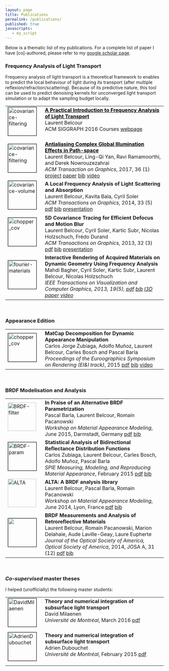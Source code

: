 ```yaml
---
layout: page
title: Publications
permalink: /publications/
published: true
javascripts:
   - my_script
---
```


Below is a thematic list of my publications. For a complete list of paper I
have [co]-authored, please refer to my [google scholar
page](https://scholar.google.fr/citations?hl=fr&user=W0RoUdYAAAAJ&view_op=list_works&sortby=pubdate).


### Frequency Analysis of Light Transport

Frequency analysis of light transport is a theoretical framework to enables to
predict the local behaviour of light during its transport (after multiple
reflexion/refraction/scattering). Because of its predictive nature, this tool
can be used to predict denoising kernels for unconverged light transport
simulation or to adapt the sampling budget locally.

<table>
<tr>
  <td><a href="{{ site.url | append: site.baseurl }}/siggraph-2016-course.html"><img src="{{ site.url | append: site.baseurl }}/data/images/dragon-01.png" alt="covariance-filtering" alt="snail_cov" width="90" height="90" style="margin-bottom:10px;margin-right:10px;border:0.7px solid black;"/></a></td>
  <td style="vertical-align:top;"><b><a style="color:black;" href="{{ site.url | append: site.baseurl }}/research/2015/12/09/covariance-filtering.html">A Practical Introduction to Frequency Analysis of Light Transport</a></b> <br />
      Laurent Belcour<br />
      ACM SIGGRAPH 2016 Courses
      <a href="{{ site.url | append: site.baseurl }}/siggraph-2016-course.html">webpage</a>
  </td>
</tr>
<tr>
  <td><a href="{{ site.url | append: site.baseurl }}/research/2015/12/09/covariance-filtering.html"><img src="{{ site.url | append: site.baseurl }}/data/images/thumbnail_CovFiltering.png" alt="covariance-filtering" alt="snail_cov" width="90" height="90" style="margin-bottom:10px;margin-right:10px;border:0.7px solid black;"/></a></td>
  <td style="vertical-align:top;"><b><a style="color:black;" href="{{ site.url | append: site.baseurl }}/research/2015/12/09/covariance-filtering.html">Antialiasing Complex Global Illumination Effects in Path-space</a></b> <br />
      Laurent Belcour, Ling-Qi Yan, Ravi Ramamoorthi, and Derek Nowrouzezahrai <br />
      <em>ACM Transaction on Graphics</em>, 2017, 36 (1)
      <a href="{{ site.url | append: site.baseurl }}/research/2015/12/09/covariance-filtering.html">project</a> <a href="https://hal.inria.fr/hal-01200710/document">paper</a> <a href="https://hal.inria.fr/hal-01200710/bibtex">bib</a> <a href="https://www.youtube.com/watch?v=lgldxBcuIj0">video</a>
  </td>
</tr>
<tr>
  <td><img src="{{ site.url | append: site.baseurl }}/data/images/thumbnail_CovVolume.png" alt="covariance-volume" width="90" height="90" style="margin-bottom:10px;margin-right:10px;border:0.7px solid black;"/></td>
  <td style="vertical-align:top;"><b>A Local Frequency Analysis of Light Scattering and Absorption</b> <br />
      Laurent Belcour, Kavita Bala, Cyril Soler <br />
      <em>ACM Transactions on Graphics</em>, 2014, 33 (5)
      <a href="https://hal.archives-ouvertes.fr/hal-00957242/document">pdf</a> <a href="https://hal.archives-ouvertes.fr/hal-00957242/bibtex">bib</a> <a href="https://hal.archives-ouvertes.fr/hal-00957242/file/CovVolumes.pdf">presentation</a>
  </td>
</tr>
<tr>
  <td><img src="{{ site.url | append: site.baseurl }}/data/images/thumbnail_CovTracing.png" alt="chopper_cov" width="90" height="90" style="margin-bottom:10px;margin-right:10px;border:0.7px solid black;" /></td>
  <td style="vertical-align:top;"><b>5D Covariance Tracing for Efficient Defocus and Motion Blur</b> <br />
      Laurent Belcour, Cyril Soler, Kartic Subr, Nicolas Holzschuch, Frédo Durand <br />
      <em>ACM Transactions on Graphics</em>, 2013, 32 (3)
      <a href="https://hal.archives-ouvertes.fr/hal-00814164/document">pdf</a> <a href="https://hal.archives-ouvertes.fr/hal-00814164v1/bibtex">bib</a> <a href="https://hal.inria.fr/hal-00814164/file/Sig13CovTr.pdf">presentation</a>
  </td>
</tr>
<tr>
  <td><img src="{{ site.url | append: site.baseurl }}/data/images/thumbnail_BwdBuffer.png" alt="fourier-materials" width="90" height="90" style="margin-bottom:10px;margin-right:10px;border:0.7px solid black;"/></td>
  <td style="vertical-align:top;"><b>Interactive Rendering of Acquired Materials on Dynamic Geometry Using Frequency Analysis</b> <br />
      Mahdi Bagher, Cyril Soler, Kartic Subr, Laurent Belcour, Nicolas Holzschuch<br />
      <em>IEEE Transactions on Visualization and Computer Graphics</em><em>, 2013, 19(5),
      <a href="https://hal.archives-ouvertes.fr/hal-00814104v1/document">pdf</a> <a href="https://hal.archives-ouvertes.fr/hal-00814104v1/bibtex">bib</a> <a href="https://hal.archives-ouvertes.fr/hal-00652066v4">I3D paper</a> <a href="https://hal.archives-ouvertes.fr/hal-00652066v4/file/Final_Video-11-Apr-2012_QT_5Mbps.mov">video</a>
  </em></td>
</tr>
</table>
<br />


### Appearance Edition

<table>
<tr>
  <td><img src="{{ site.url | append: site.baseurl }}/data/images/thumbnail_MatCaps.png" alt="chopper_cov" width="90" height="90" style="margin-bottom:10px;margin-right:10px;border:0.7px solid black;" /></td>
  <td style="vertical-align:top;"><b>MatCap Decomposition for Dynamic Appearance Manipulation</b> <br />
      Carlos Jorge Zubiaga, Adolfo Muñoz, Laurent Belcour, Carles Bosch and Pascal Barla <br />
      <em>Proceedings of  the Euroographics Symposium on Rendering (EI&I track)</em>, 2015
      <a href="https://hal.archives-ouvertes.fr/hal-01164590/document">pdf</a> <a href="https://hal.archives-ouvertes.fr/hal-01164590/bibtex">bib</a> <a href="https://vimeo.com/132005080">video</a>
  </td>
</tr>
</table>
<br />


### BRDF Modelisation and Analysis

<table>
<tr>
  <td><img src="{{ site.url | append: site.baseurl }}/data/images/thumbnail_BrdfParam.png" alt="BRDF-filter" width="90" height="90" style="padding-bottom:10px;padding-right:10px" /></td>
  <td style="vertical-align:top;"><b>In Praise of an Alternative BRDF Parametrization </b> <br />
      Pascal Barla, Laurent Belcour, Romain Pacanowski  <br />
      <em>Workshop on Material Appearance Modeling</em>, June 2015, Darmstadt, Germany
      <a href="https://hal.archives-ouvertes.fr/hal-01172118/document">pdf</a> <a href="https://hal.archives-ouvertes.fr/hal-01172118/bibtex">bib</a>
  </td>
</tr>
<tr>
  <td><img src="{{ site.url | append: site.baseurl }}/data/images/thumbnail_BrdfStats.png" alt="BRDF-param" width="90" height="90" style="margin-bottom:10px;margin-right:10px;border:0.7px solid black;" /></td>
  <td style="vertical-align:top;"><b>Statistical Analysis of Bidirectional Reflectance Distribution Functions</b> <br />
      Carlos Zubiaga, Laurent Belcour, Carles Bosch, Adolfo Muñoz, Pascal Barla  <br />
      <em>SPIE Measuring, Modeling, and Reproducing Material Appearance</em>, February 2015
      <a href="https://hal.archives-ouvertes.fr/hal-01123655/document">pdf</a> <a href="https://hal.archives-ouvertes.fr/hal-01123655v1/bibtex">bib</a>
  </td>
</tr>
<tr>
  <td><img src="{{ site.url | append: site.baseurl }}/data/images/thumbnail_Alta.svg" alt="ALTA" width="90" height="90" style="padding-bottom:10px;padding-right:10px" /></td>
  <td style="vertical-align:top;"><b>ALTA: A BRDF analysis library </b> <br />
      Laurent Belcour, Pascal Barla, Romain Pacanowski  <br />
      <em>Workshop on Material Appearance Modeling</em>, June 2014, Lyon, France
      <a href="https://hal.archives-ouvertes.fr/hal-01016531/document">pdf</a> <a href="https://hal.archives-ouvertes.fr/hal-01016531/bibtex">bib</a>
  </td>
</tr>
<tr>
  <td><img src="{{ site.url | append: site.baseurl }}/data/images/thumbnail_Retro.png" width="90" height="90" style="margin-bottom:10px;margin-right:10px;border:0.7px solid black;" /></td>
  <td style="vertical-align:top;"><b>BRDF Measurements and Analysis of Retroreflective Materials </b> <br />
       Laurent Belcour, Romain Pacanowski, Marion Delahaie, Aude Laville-Geay, Laure Eupherte  <br />
      <em>Journal of the Optical Society of America, Optical Society of America</em>, 2014, JOSA A, 31 (12)
      <a href="https://hal.archives-ouvertes.fr/hal-01083366/document">pdf</a> <a href="https://hal.archives-ouvertes.fr/hal-01083366/bibtex">bib</a>
  </td>
</tr>
</table><br />


### *Co-supervised* master theses

I helped (unofficially) the following master students:
<table>
<tr>
  <td><a href="http://hdl.handle.net/1866/13443"><img src="https://papyrus.bib.umontreal.ca/xmlui/bitstream/handle/1866/13443/Milaenen_David_2015_memoire.pdf.jpg?sequence=4&isAllowed=y" alt="DavidMilaenen" width="90" height="90" style="margin-bottom:10px;margin-right:10px;border:0.7px solid black;" /></a></td>
  <td style="vertical-align:top;"><b>Theory and numerical integration of subsurface light transport </b> <br />
      David Milaenen  <br />
      <em>Université de Montréal</em>, March 2016 
      <a href="https://papyrus.bib.umontreal.ca/xmlui/bitstream/handle/1866/13443/Milaenen_David_2015_memoire.pdf?sequence=2&isAllowed=y
">pdf</a>
  </td>
</tr>
<tr>
  <td><a href="http://hdl.handle.net/1866/12834"><img src="https://papyrus.bib.umontreal.ca/xmlui/bitstream/handle/1866/12834/Dubouchet_Renaud_2014_memoire.pdf.jpg?sequence=4&isAllowed=y" alt="AdrienDubouchet" width="90" height="90" style="margin-bottom:10px;spacing-right:10px;border:1px solid black;" /></a></td>
  <td style="vertical-align:top;"><b>Theory and numerical integration of subsurface light transport </b> <br />
      Adrien Dubouchet <br />
      <em>Université de Montréal</em>, February 2015 
      <a href="https://papyrus.bib.umontreal.ca/xmlui/bitstream/handle/1866/12834/Dubouchet_Renaud_2014_memoire.pdf?sequence=2&isAllowed=y">pdf</a>
  </td>
</tr>
</table>

<br />
